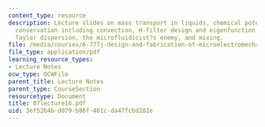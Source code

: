 ```yaml
---
content_type: resource
description: Lecture slides on mass transport in liquids, chemical potential, species
  conservation including convection, H-filter design and eigenfunction expansion,
  Taylor dispersion, the microfluidicist?s enemy, and mixing.
file: /media/courses/6-777j-design-and-fabrication-of-microelectromechanical-devices-spring-2007/3ef5264bd079b86f461cda47fcbd282e_07lecture16.pdf
file_type: application/pdf
learning_resource_types:
- Lecture Notes
ocw_type: OCWFile
parent_title: Lecture Notes
parent_type: CourseSection
resourcetype: Document
title: 07lecture16.pdf
uid: 3ef5264b-d079-b86f-461c-da47fcbd282e
---
```

